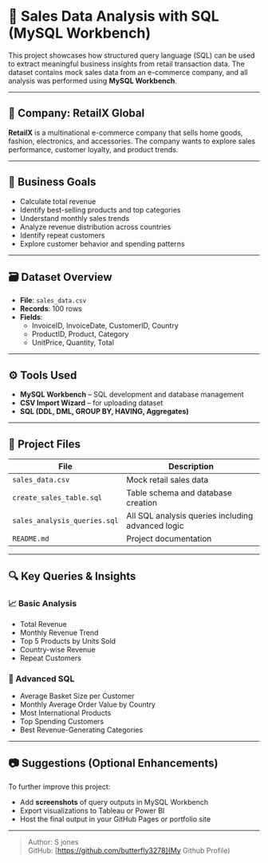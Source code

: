 # 🧾 Sales Data Analysis with SQL (MySQL Workbench)

This project showcases how structured query language (SQL) can be used to extract meaningful business insights from retail transaction data. The dataset contains mock sales data from an e-commerce company, and all analysis was performed using **MySQL Workbench**.

---

## 🏢 Company: RetailX Global

**RetailX** is a multinational e-commerce company that sells home goods, fashion, electronics, and accessories. The company wants to explore sales performance, customer loyalty, and product trends.

---

## 🎯 Business Goals

- Calculate total revenue
- Identify best-selling products and top categories
- Understand monthly sales trends
- Analyze revenue distribution across countries
- Identify repeat customers
- Explore customer behavior and spending patterns

---

## 🗃️ Dataset Overview

- **File**: `sales_data.csv`
- **Records**: 100 rows
- **Fields**:
  - InvoiceID, InvoiceDate, CustomerID, Country
  - ProductID, Product, Category
  - UnitPrice, Quantity, Total

---

## ⚙️ Tools Used

- **MySQL Workbench** – SQL development and database management
- **CSV Import Wizard** – for uploading dataset
- **SQL (DDL, DML, GROUP BY, HAVING, Aggregates)**

---

## 📌 Project Files

| File                         | Description                                       |
| ---------------------------- | ------------------------------------------------- |
| `sales_data.csv`             | Mock retail sales data                            |
| `create_sales_table.sql`     | Table schema and database creation                |
| `sales_analysis_queries.sql` | All SQL analysis queries including advanced logic |
| `README.md`                  | Project documentation                             |

---

## 🔍 Key Queries & Insights

### 📈 Basic Analysis

- Total Revenue
- Monthly Revenue Trend
- Top 5 Products by Units Sold
- Country-wise Revenue
- Repeat Customers

### 🧠 Advanced SQL

- Average Basket Size per Customer
- Monthly Average Order Value by Country
- Most International Products
- Top Spending Customers
- Best Revenue-Generating Categories

---

## 📷 Suggestions (Optional Enhancements)

To further improve this project:

- Add **screenshots** of query outputs in MySQL Workbench
- Export visualizations to Tableau or Power BI
- Host the final output in your GitHub Pages or portfolio site

---

> Author: S jones  
> GitHub: [https://github.com/butterfly3278](My Github Profile)
